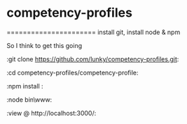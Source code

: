 # competency-profiles
======================
install git, install node & npm

So I think to get this going 

:git clone https://github.com/lunky/competency-profiles.git:

:cd competency-profiles/competency-profile:

:npm install :

:node bin\www:

:view @ http://localhost:3000/:

